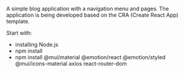 A simple blog application with a navigation menu and pages. The application is being developed based on the CRA (Create React App) template.

Start with:
- installing Node.js
- npm install
- npm install @mui/material @emotion/react @emotion/styled @mui/icons-material axios react-router-dom